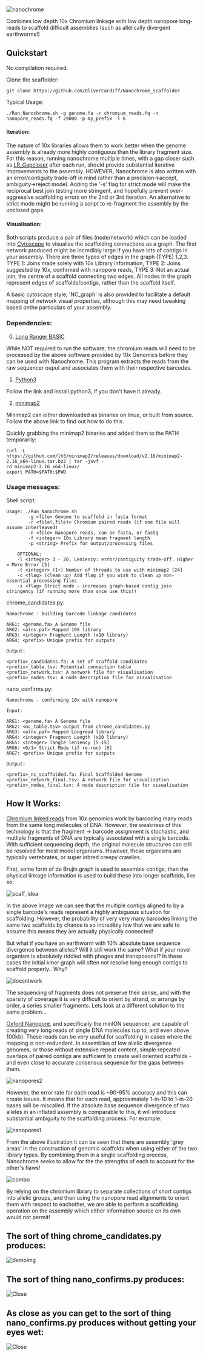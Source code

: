 ![nanochrome](https://github.com/OliverCardiff/Nanochrome_scaffolder/blob/master/media/nanochrome4.svg)

Combines low depth 10x Chromium linkage with low depth nanopore long-reads to scaffold difficult assemblies (such as allelically divergent earthworms!)

## Quickstart

No compilation required.

Clone the scaffolder:
```
git clone https://github.com/OliverCardiff/Nanochrome_scaffolder
```

Typical Usage:
```
./Run_Nanochrome.sh -g genome.fa -r chromium_reads.fq -n nanopore_reads.fq -f 29000 -p my_prefix -l 6
```

#### Iteration: 
The nature of 10x libraries allows them to work better when the genome assembly is already more highly contiguous than the library fragment size. For this reason, running nanochrome multiple times, with a gap closer such as [LR_Gapcloser](https://github.com/CAFS-bioinformatics/LR_Gapcloser) after each run, should provide substantial iterative improvements to the assembly. HOWEVER, Nanochrome is also written with an error/contiguity trade-off in mind rather than a precision->accept, ambiguity->reject model. Adding the '-s' flag for strict mode will make the reciprocal best join testing more stringent, and hopefully prevent over-aggressive scaffolding errors on the 2nd or 3rd iteration. An alternative to strict mode might be running a script to re-fragment the assembly by the unclosed gaps.

#### Visualisation:
Both scripts produce a pair of files (node/network) which can be loaded into [Cytoscape](https://cytoscape.org/) to visualise the scaffolding connections as a graph. The first network produced might be incredibly large if you have lots of contigs in your assembly. There are three types of edges in the graph (TYPE) 1,2,3. TYPE 1: Joins made solely with 10x Library information, TYPE 2: Joins suggested by 10x, confirmed with nanopore reads, TYPE 3: Not an actual join, the centre of a scaffold connecting two edges. All nodes in the graph represent edges of scaffolds/contigs, rather than the scaffold itself.

A basic cytoscape style, 'NC_graph' is also provided to facilitate a default mapping of network visual properties, although this may need tweaking based onthe particulars of your assembly.

### Dependencies:

0. [Long Ranger BASIC](https://support.10xgenomics.com/genome-exome/software/pipelines/latest/advanced/other-pipelines)

While NOT required to run the software, the chromium reads will need to be processed by the above software provided by 10x Genomics before they can be used with Nanochrome. This program extracts the reads from the raw sequencer ouput and associates them with their respective barcodes.

1. [Python3](https://realpython.com/installing-python/#ubuntu)

Follow the link and install python3, if you don't have it already.

2. [minimap2](https://github.com/lh3/minimap2)

Minimap2 can either downloaded as binaries on linux, or built from source. Follow the above link to find out how to do this.

Quickly grabbing the minimap2 binaries and added them to the PATH temporarily:
```
curl -L https://github.com/lh3/minimap2/releases/download/v2.16/minimap2-2.16_x64-linux.tar.bz2 | tar -jxvf -
cd minimap2-2.16_x64-linux/
export PATH=$PATH:$PWD
```

### Usage messages:

Shell script:
```
Usage: ./Run_Nanochrome.sh
        -g <file> Genome to scaffold in fasta format
        -r <file(,file)> Chromium paired reads (if one file will assume interleaved)
        -n <file> Nanopore reads, can be fasta, or fastq
        -f <integer> 10x Library mean fragment length
        -p <string> Prefix for output/processing files
        
	OPTIONAL:
	-l <integer> 3 - 20, Leniency: error/contiguity trade-off. Higher = More Error [5]
	-t <integer> (1+) Number of threads to use with minimap2 [24]
	-c <flag> (clean up) Add flag if you wish to clean up non-essential processing files
	-s <flag> Strict mode - increases graph-based contig join stringency (if running more than once use this!)
```

chrome_candidates.py:
```
Nanochrome - building barcode linkage candidates

ARG1: <genome.fa> A Genome file
ARG2: <alns.paf> Mapped 10X library
ARG3: <integer> Fragment Length (x10 library)
ARG4: <prefix> Unique prefix for outputs

Output:

<prefix>_candidates.fa: A set of scaffold candidates
<prefix>_table.tsv: Potential connection table
<prefix>_network.tsv: A network file for visualisation
<prefix>_nodes.tsv: A node description file for visualisation
```

nano_confirms.py:
```
Nanochrome - confirming 10x with nanopore

Input:

ARG1: <genome.fa> A Genome file
ARG2: <nc_table.tsv> output from chrome_candidates.py
ARG3: <alns.paf> Mapped Longread library
ARG4: <integer> Fragment Length (x10 library)
ARG5: <integer> Tangle leniency [5-15]
ARG6: <0/1> Strict Mode (if re-run) [0]
ARG7: <prefix> Unique prefix for outputs

Output:

<prefix>_nc_scaffolded.fa: Final Scaffolded Genome
<prefix>_network_final.tsv: A network file for visualisation
<prefix>_nodes_final.tsv: A node description file for visualisation
```

## How It Works:

[Chromium linked reads](https://www.10xgenomics.com/technology/) from 10x genomics work by barcoding many reads from the same long molecules of DNA. However, the weakness of this technology is that the fragment -> barcode assignment is stochastic, and mutliple fragments of DNA are typically associated with a single barcode. With sufficient sequencing depth, the original molecule structures can still be resolved for most model organisms. However, these organisms are typically vertebrates, or super inbred creepy crawlies.

First, some form of de Brujin graph is used to assemble contigs, then the physical linkage information is used to build these into longer scaffolds, like so:

![scaff_idea](https://github.com/OliverCardiff/Nanochrome_scaffolder/blob/master/media/flow_chart.svg)

In the above image we can see that the multiple contigs aligned to by a single barcode's reads represent a highly ambiguous situation for scaffolding. However, the probability of very very many barcodes linking the same two scaffolds by chance is so incredibly low that we are safe to assume this means they are actually physically connected!


But what if you have an earthworm with 10% absolute base sequence divergence between alleles? Will it still work the same? What if your novel organism is absolutely riddled with phages and transposons!? In these cases the initial kmer graph will often not resolve long enough contigs to scaffold properly.. Why?

![doesntwork](https://github.com/OliverCardiff/Nanochrome_scaffolder/blob/master/media/can_scaff.svg)

The sequencing of fragments does not preserve their sense, and with the sparsity of coverage it is very difficult to orient by strand, or arrange by order, a series smaller fragments. Lets look at a different solution to the same problem...

[Oxford Nanopore](https://nanoporetech.com/learn-more), and specifically the minION sequencer, are capable of creating very long reads of single DNA molecules (up to, and even above 100kb). These reads can be very useful for scaffolding in cases where the mapping is non-redundant. In assemblies of low allelic divergence genomes, or those without extensive repeat content, simple repeated overlaps of paired contigs are sufficient to create well oriented scaffolds - and even close to accurate consensus sequence for the gaps between them.

![nanopores2](https://github.com/OliverCardiff/Nanochrome_scaffolder/blob/master/media/nanopore2.svg)

However, the error rate for each read is ~90-95% accuracy and this can create issues. It means that for each read, approximately 1-in-10 to 1-in-20 bases will be miscalled. If the absolute base sequence divergence of two alleles in an inflated assembly is comparable to this, it will introduce substantial ambiguity to the scaffolding process. For example:

![nanopores1](https://github.com/OliverCardiff/Nanochrome_scaffolder/blob/master/media/nanopore.svg)

From the above illustration it can be seen that there are assembly 'grey areas' in the construction of genomic scaffolds when using either of the two library types. By combining them in a single scaffolding process, Nanochrome seeks to allow for the the strengths of each to account for the other's flaws!

![combo](https://github.com/OliverCardiff/Nanochrome_scaffolder/blob/master/media/nanochrome_algo.svg)

By relying on the chromium library to separate collections of short contigs into allelic groups, and then using the nanopore read alignments to orient them with respect to eachother, we are able to perform a scaffolding operation on the assembly which either information source on its own would not permit!

## The sort of thing chrome_candidates.py produces:
![demoimg](https://github.com/OliverCardiff/Nanochrome_scaffolder/blob/master/media/feature_img.png)
## The sort of thing nano_confirms.py produces:
![Close](https://github.com/OliverCardiff/Nanochrome_scaffolder/blob/master/media/test_zoomout.png)
## As close as you can get to the sort of thing nano_confirms.py produces without getting your eyes wet:
![Close](https://github.com/OliverCardiff/Nanochrome_scaffolder/blob/master/media/net_closeup.png)
